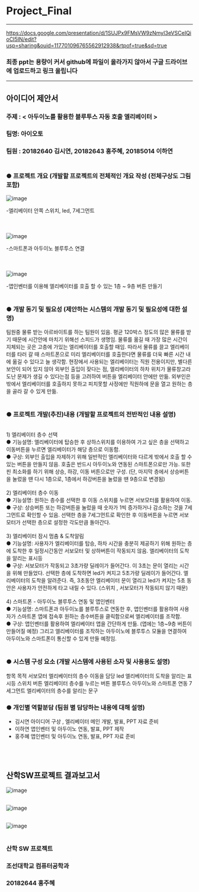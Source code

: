 # Project_Final #

-----------------------------------

https://docs.google.com/presentation/d/1SUJPx9FMsVW9zNmyI3eVSCeIQioCI5IN/edit?usp=sharing&ouid=117701096765562912938&rtpof=true&sd=true <br>


### 최종 ppt는 용량이 커서 github에 파일이 올라가지 않아서 구글 드라이브에 업로드하고 링크 올립니다 <br>
-----------------------------------


## 아이디어 제안서
### 주제 : < 아두이노를 활용한 블루투스 자동 호출 엘리베이터 ><br>
### 팀명: 아이오토<br>
### 팀원 : 20182640 김시연, 20182643 홍주혜, 20185014 이하연<br><br>
### ● 프로젝트 개요 (개발할 프로젝트의 전체적인 개요 작성 (전체구상도 그림 포함)<br>

![image](https://user-images.githubusercontent.com/109746200/180240276-403ab4fb-50e3-4de8-8572-d7c235713764.png)

-엘리베이터 안쪽 스위치, led, 7세그먼트<br><br><br><br>
![image](https://user-images.githubusercontent.com/109746200/180240391-7ee4d734-ef30-4ea3-aeec-6217f6830816.png)

-스마트폰과 아두이노 블루투스 연결<br><br><br><br>
![image](https://user-images.githubusercontent.com/109746200/180240423-224a694f-a87f-4b7b-935f-e143e55d1484.png)

-앱인벤터를 이용해 엘리베이터를 호출 할 수 있는 1층 ~ 9층 버튼 만들기<br>
<br>
### ● 개발 동기 및 필요성 (제안하는 시스템의 개발 동기 및 필요성에 대한 설명)<br>
 팀원중 물류 받는 아르바이트를 하는 팀원이 있음. 평균 120박스 정도의 많은 물류를 받기 때문에 시간안에 마치기 위해선 스피드가 생명임. 물류를 옮길 때 가장 많은 시간이 지체되는 곳은 고층에 가있는 엘리베이터를 호출할 때임. 따라서 물류를 끌고 엘리베이터를 타러 갈 때 스마트폰으로 미리 엘리베이터를 호출한다면 물류를 더욱 빠른 시간 내에 옮길 수 있다고 늘 생각함. 현장에서 사용되는 엘리베이터는 직원 전용이지만, 별다른 보안이 되어 있지 않아 외부인 출입이 잦다는 점, 엘리베이터의 하차 위치가 물류창고라 도난 문제가 생길 수 있다는점 등을 고려하여 버튼을 엘리베이터 안에만 만듦. 외부인은 밖에서 엘리베이터를 호출하지 못하고 피치못할 사정에만 직원하에 문을 열고 원하는 층을 골라 갈 수 있게 만듦.<br><br>

### ● 프로젝트 개발(추진)내용 (개발할 프로젝트의 전반적인 내용 설명)
 <br>
1) 엘리베이터 층수 선택<br>
● 기능설명: 엘리베이터에 탑승한 후 상하스위치를 이용하여 가고 싶은 층을 선택하고 이동버튼을 누르면 엘리베이터가 해당 층으로 이동함. <br>
● 구상: 외부인 출입을 자제하기 위해 일반적인 엘리베이터와 다르게 밖에서 호출 할 수 있는 버튼을 만들지 않음. 호출은 반드시 아두이노와 연동된 스마트폰으로만 가능. 또한 핀 최소화를 하기 위해 상승, 하강, 이동 버튼으로만 구성. (단, 마지막 층에서 상승버튼을 눌렀을 땐 다시 1층으로, 1층에서 하강버튼을 눌렀을 땐 9층으로 변경됨) <br>
<br>
2) 엘리베이터 층수 이동<br>
● 기능설명: 원하는 층수를 선택한 후 이동 스위치를 누르면 서보모터를 활용하여 이동.<br>
● 구상: 상승버튼 또는 하강버튼을 눌렀을 때 숫자가 1씩 증가하거나 감소하는 것을 7세그먼트로 확인할 수 있음. 선택한 층을 7세그먼트로 확인한 후 이동버튼을 누르면 서보모터가 선택한 층으로 설정한 각도만큼 돌아간다.<br>
<br>
3) 엘리베이터 잠시 멈춤 & 도착알림<br>
● 기능설명: 사용자가 엘리베이터를 탑승, 하차 시간을 충분히 제공하기 위해 원하는 층에 도착한 후 일정시간동안 서보모터 및 상하버튼이 작동되지 않음. 엘리베이터의 도착을 알리는 표시등 <br>
● 구상: 서보모터가 작동되고 3초가량 딜레이가 들어간다. 이 3초는 문이 열리는 시간을 위해 만들었다. 선택한 층에 도착하면 led가 켜지고 5초가량 딜레이가 들어간다. 엘리베이터의 도착을 알려준다. 즉, 3초동안 엘리베이터 문이 열리고 led가 켜지는 5초 동안은 사용자가 안전하게 타고 내릴 수 있다. (스위치 , 서보모터가 작동되지 않기 때문)<br>
<br>
4) 스마트폰 - 아두이노 블루투스 연동 및 앱인벤터<br>
● 기능설명: 스마트폰과 아두이노를 블루투스로 연동한 후, 앱인벤터를 활용하여 사용자가 스마트폰 앱에 접속후 원하는 층수버튼을 클릭함으로써 엘리베이터를 조작함.<br>
● 구상: 앱인벤터를 활용하여 엘리베이터 앱을 간단하게 만듦. (앱에는 1층~9층 버튼이 만들어질 예정) 그리고 엘리베이터를 조작하는 아두이노에 블루투스 모듈을 연결하여 아두이노와 스마트폰이 통신할 수 있게 만들 예정임. <br>
<br>

### ● 시스템 구성 요소 (개발 시스템에 사용된 소자 및 사용용도 설명)

항목
목적
서보모터
엘리베이터의 층수 이동을 담당
led
엘리베이터의 도착을 알리는 표시등
스위치 버튼
엘리베이터 층수를 누르는 버튼
블루투스
아두이노와 스마트폰 연동
7세그먼트
엘리베이터의 층수를 알리는 문구


### ● 개인별 역할분담 (팀원 별 담당하는 내용에 대해 설명)

- 김시연
아이디어 구상 , 엘리베이터 메인 개발, 발표, PPT 자료 준비<br>
- 이하연
앱인벤터 및 아두이노 연동, 발표, PPT 제작<br>
- 홍주혜
앱인벤터 및 아두이노 연동, 발표, PPT 자료 준비<br><br><br><br>

## 산학SW프로젝트 결과보고서 
![image](https://user-images.githubusercontent.com/94774284/180254629-0a3eff6d-42b8-47ec-85f2-d1dadc449c90.png) <br><br>







![image](https://user-images.githubusercontent.com/94774284/180189535-0387c58a-644e-45a3-b0d5-10c08a468a9e.png) <br><br>







![image](https://user-images.githubusercontent.com/94774284/180189063-6e5f900e-ba5d-4f0d-8814-166974f17bd3.png) <br><br>




### 산학 SW 프로젝트 

### 조선대학교 컴퓨터공학과 

### 20182644 홍주혜 

